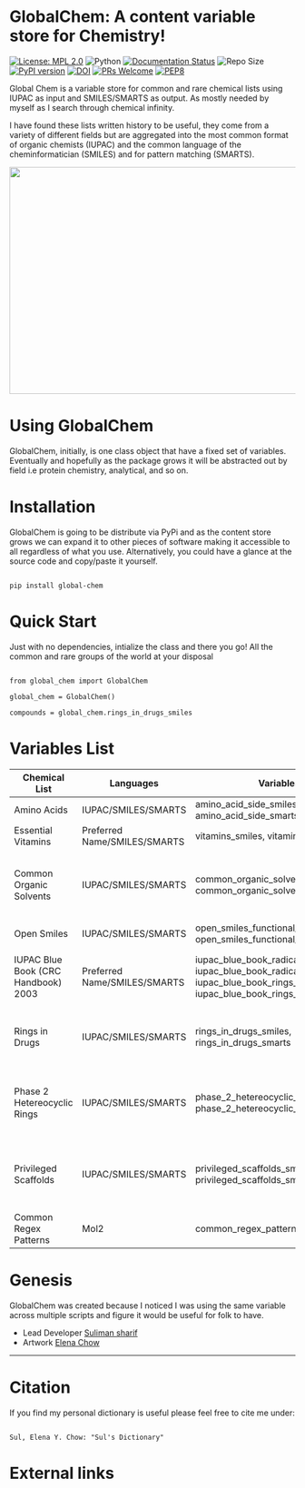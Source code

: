 GlobalChem: A content variable store for Chemistry!
===================================================

[![License: MPL 2.0](https://img.shields.io/badge/License-MPL%202.0-brightgreen.svg)](https://opensource.org/licenses/MPL-2.0)
![Python](https://img.shields.io/badge/python-3.6-blue.svg)
[![Documentation Status](https://readthedocs.org/projects/globalchem/badge/?version=latest)](https://globalchem.readthedocs.io/en/latest/?badge=latest)
![Repo Size](https://img.shields.io/github/repo-size/Sulstice/global-chem)
[![PyPI version](https://badge.fury.io/py/global-chem.svg)](https://badge.fury.io/py/global-chem)
[![DOI](https://zenodo.org/badge/259046250.svg)](https://zenodo.org/badge/latestdoi/259046250)
[![PRs Welcome](https://img.shields.io/badge/PRs-welcome-brightgreen.svg?style=flat-square)](http://makeapullrequest.com)
[![PEP8](https://img.shields.io/badge/code%20style-pep8-orange.svg)](https://www.python.org/dev/peps/pep-0008/)



Global Chem is a variable store for common and rare chemical lists using IUPAC as input and SMILES/SMARTS as output. As 
mostly needed by myself as I search through chemical infinity. 

I have found these lists written history to be useful, they come from a variety of different fields but are aggregated 
into the most common format of organic chemists (IUPAC) and the common language of the cheminformatician (SMILES) and for 
pattern matching (SMARTS).

<p align="center">
  <img width="800" height="400" src="images/globalchemlogo.png">
</p>



Using GlobalChem
=====================

GlobalChem, initially, is one class object that have a fixed set of variables. Eventually and hopefully as the package 
grows it will be abstracted out by field i.e protein chemistry, analytical, and so on. 

Installation 
============

GlobalChem is going to be distribute via PyPi and as the content store grows we can expand it to other pieces of software
making it accessible to all regardless of what you use. Alternatively, you could have a glance at the source code and copy/paste
it yourself.

```

pip install global-chem

```
Quick Start
===========

Just with no dependencies, intialize the class and there you go! All the common and rare groups of the world
at your disposal 

```

from global_chem import GlobalChem

global_chem = GlobalChem()

compounds = global_chem.rings_in_drugs_smiles
```

Variables List
==============

| Chemical List                       | Languages                    | Variables                                                                                                                  | References                                                                                                                                                                                                                                    |
|-------------------------------------|------------------------------|----------------------------------------------------------------------------------------------------------------------------|-----------------------------------------------------------------------------------------------------------------------------------------------------------------------------------------------------------------------------------------------|
| Amino Acids                         | IUPAC/SMILES/SMARTS          | amino_acid_side_smiles, amino_acid_side_smarts                                                                             | Common Knowledge                                                                                                                                                                                                                              |
| Essential Vitamins                  | Preferred Name/SMILES/SMARTS | vitamins_smiles, vitamins_smarts                                                                                           | Common Knowledge                                                                                                                                                                                                                              |
| Common Organic Solvents             | IUPAC/SMILES/SMARTS          | common_organic_solvents_smiles, common_organic_solvents_smarts                                                             | Fulmer, Gregory R., et al. “NMR Chemical Shifts of Trace Impurities: Common Laboratory Solvents, Organics, and Gases in Deuterated Solvents Relevant to the Organometallic Chemist.”Organometallics, vol. 29, no. 9, May 2010, pp. 2176–79.   |
| Open Smiles                         | IUPAC/SMILES/SMARTS          | open_smiles_functional_groups_smiles, open_smiles_functional_groups_smarts                                                 | OpenSMILES Home Page. http://opensmiles.org/.                                                                                                                                                                                                 |
| IUPAC Blue Book (CRC Handbook) 2003 | Preferred Name/SMILES/SMARTS | iupac_blue_book_radical_smiles, iupac_blue_book_radical_smarts, iupac_blue_book_rings_smiles, iupac_blue_book_rings_smarts | Chemical Rubber Company. CRC Handbook of Chemistry and Physics: A Ready-Reference Book of Chemical and Physical Data Edited by David R. Lide, 85. ed, CRC Press, 2004.                                                                        |
| Rings in Drugs                      | IUPAC/SMILES/SMARTS          | rings_in_drugs_smiles, rings_in_drugs_smarts                                                                               | Taylor, Richard D., et al. “Rings in Drugs.” Journal of Medicinal Chemistry, vol. 57, no. 14, July 2014, pp. 5845–59. ACS Publications, https://doi.org/10.1021/jm4017625.                                                                    |
| Phase 2 Hetereocyclic Rings         | IUPAC/SMILES/SMARTS          | phase_2_hetereocyclic_rings_smiles, phase_2_hetereocyclic_rings_smarts                                                     | Broughton, Howard B., and Ian A. Watson. “Selection of Heterocycles for Drug Design.” Journal of Molecular Graphics & Modelling, vol. 23, no. 1, Sept. 2004, pp. 51–58. PubMed, https://doi.org/10.1016/j.jmgm.2004.03.016.                   |
| Privileged Scaffolds                | IUPAC/SMILES/SMARTS          | privileged_scaffolds_smiles, privileged_scaffolds_smarts                                                                   | Welsch, Matthew E., et al. “Privileged Scaffolds for Library Design and Drug Discovery.” Current Opinion in Chemical Biology , vol. 14, no. 3, June 2010, pp. 347–61.PubMed, https://doi.org/10.1016/j.cbpa.2010.02.018.                      |
| Common Regex Patterns               | Mol2                         | common_regex_patterns                                                                                                      |                                                                                                                                                                                                                                               |

Genesis
=======

GlobalChem was created because I noticed I was using the same variable across multiple scripts and figure it would be useful
for folk to have.

- Lead Developer [Suliman sharif](http://sulstice.github.io/)
- Artwork [Elena Chow](http://www.chowelena.com/)

* * * * *

Citation
========

If you find my personal dictionary is useful please feel free to cite me under:

```

Sul, Elena Y. Chow: "Sul's Dictionary" 

```
External links
==============


